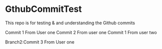 # GthubCommitTest
This repo is for testing &amp; and understanding the Github commits

Commit 1 From User one
Commit 2 From user one
Commit 1 From user two

Branch2:Commit 3 From User one